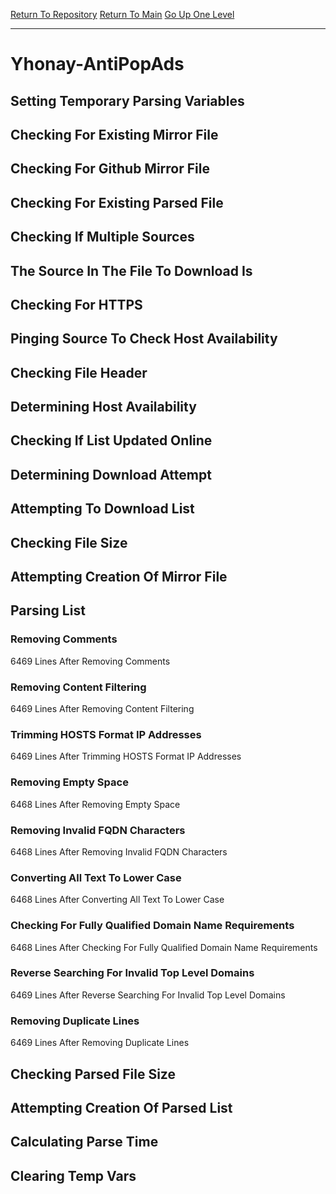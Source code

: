 [Return To Repository](https://github.com/deathbybandaid/piholeparser/)
[Return To Main](https://github.com/deathbybandaid/piholeparser/blob/master/RecentRunLogs/Mainlog.md)
[Go Up One Level](https://github.com/deathbybandaid/piholeparser/blob/master/RecentRunLogs/TopLevelScripts/30-Processing-External-Blacklists.md)
____________________________________
# Yhonay-AntiPopAds
## Setting Temporary Parsing Variables
## Checking For Existing Mirror File
## Checking For Github Mirror File
## Checking For Existing Parsed File
## Checking If Multiple Sources
## The Source In The File To Download Is
## Checking For HTTPS
## Pinging Source To Check Host Availability
## Checking File Header
## Determining Host Availability
## Checking If List Updated Online
## Determining Download Attempt
## Attempting To Download List
## Checking File Size
## Attempting Creation Of Mirror File
## Parsing List
### Removing Comments
6469 Lines After Removing Comments
### Removing Content Filtering
6469 Lines After Removing Content Filtering
### Trimming HOSTS Format IP Addresses
6469 Lines After Trimming HOSTS Format IP Addresses
### Removing Empty Space
6468 Lines After Removing Empty Space
### Removing Invalid FQDN Characters
6468 Lines After Removing Invalid FQDN Characters
### Converting All Text To Lower Case
6468 Lines After Converting All Text To Lower Case
### Checking For Fully Qualified Domain Name Requirements
6468 Lines After Checking For Fully Qualified Domain Name Requirements
### Reverse Searching For Invalid Top Level Domains
6469 Lines After Reverse Searching For Invalid Top Level Domains
### Removing Duplicate Lines
6469 Lines After Removing Duplicate Lines
## Checking Parsed File Size
## Attempting Creation Of Parsed List
## Calculating Parse Time
## Clearing Temp Vars
